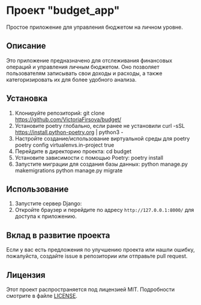 # Проект "budget_app"
Простое приложение для управления бюджетом на личном уровне.

## Описание
Это приложение предназначено для отслеживания финансовых операций и управления личным бюджетом. Оно позволяет пользователям записывать свои доходы и расходы, а также категоризировать их для более удобного анализа.

## Установка
1. Клонируйте репозиторий:
git clone <https://github.com/VictoriaFirsova/budget/>
2. Установите poetry глобально, если ранее не установили
curl -sSL https://install.python-poetry.org | python3 -
3. Настройте создание/использование виртуальной среды для poetry
poetry config virtualenvs.in-project true
4. Перейдите в директорию проекта:
cd budget
5. Установите зависимости с помощью Poetry:
poetry install
6. Запустите миграции для создания базы данных:
python manage.py makemigrations
python manage.py migrate

## Использование

1. Запустите сервер Django:
2. Откройте браузер и перейдите по адресу `http://127.0.0.1:8000/` для доступа к приложению.

## Вклад в развитие проекта

Если у вас есть предложения по улучшению проекта или нашли ошибку, пожалуйста, создайте issue в репозитории или отправьте pull request.

## Лицензия

Этот проект распространяется под лицензией MIT. Подробности смотрите в файле [LICENSE](LICENSE).
